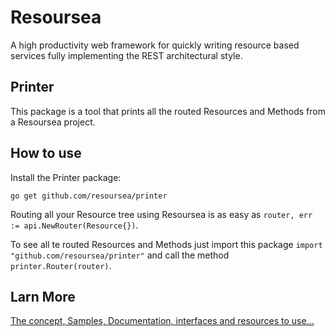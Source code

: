 # Resoursea

A high productivity web framework for quickly writing resource based services fully implementing the REST architectural style.

## Printer

This package is a tool that prints all the routed Resources and Methods from a Resoursea project.

## How to use

Install the Printer package:

~~~
go get github.com/resoursea/printer
~~~

Routing all your Resource tree using Resoursea is as easy as `router, err := api.NewRouter(Resource{})`.

To see all te routed Resources and Methods just import this package `import "github.com/resoursea/printer"` and call the method `printer.Router(router)`.

## Larn More

[The concept, Samples, Documentation, interfaces and resources to use...](http://resoursea.com)